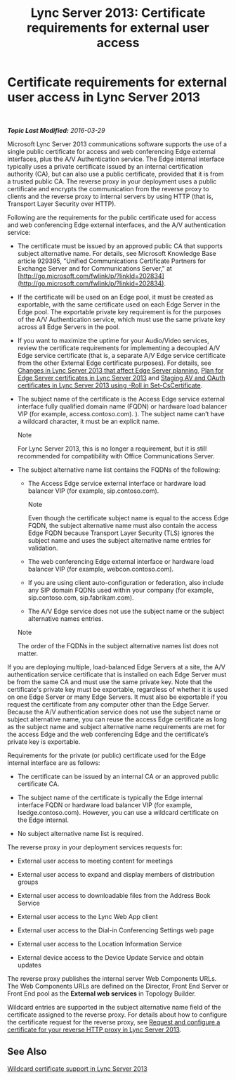 ﻿---
title: 'Lync Server 2013: Certificate requirements for external user access'
TOCTitle: Certificate requirements for external user access
ms:assetid: d45b6b10-556f-4b10-b1a7-fb0d0a64a498
ms:mtpsurl: https://technet.microsoft.com/en-us/library/Gg398920(v=OCS.15)
ms:contentKeyID: 48185503
ms.date: 03/29/2016
mtps_version: v=OCS.15
---

<div data-xmlns="http://www.w3.org/1999/xhtml">

<div class="topic" data-xmlns="http://www.w3.org/1999/xhtml" data-msxsl="urn:schemas-microsoft-com:xslt" data-cs="http://msdn.microsoft.com/en-us/">

<div data-asp="http://msdn2.microsoft.com/asp">

# Certificate requirements for external user access in Lync Server 2013

</div>

<div id="mainSection">

<div id="mainBody">

<span> </span>

_**Topic Last Modified:** 2016-03-29_

Microsoft Lync Server 2013 communications software supports the use of a single public certificate for access and web conferencing Edge external interfaces, plus the A/V Authentication service. The Edge internal interface typically uses a private certificate issued by an internal certification authority (CA), but can also use a public certificate, provided that it is from a trusted public CA. The reverse proxy in your deployment uses a public certificate and encrypts the communication from the reverse proxy to clients and the reverse proxy to internal servers by using HTTP (that is, Transport Layer Security over HTTP).

Following are the requirements for the public certificate used for access and web conferencing Edge external interfaces, and the A/V authentication service:

  - The certificate must be issued by an approved public CA that supports subject alternative name. For details, see Microsoft Knowledge Base article 929395, "Unified Communications Certificate Partners for Exchange Server and for Communications Server," at [http://go.microsoft.com/fwlink/p/?linkId=202834](http://go.microsoft.com/fwlink/p/?linkid=202834).

  - If the certificate will be used on an Edge pool, it must be created as exportable, with the same certificate used on each Edge Server in the Edge pool. The exportable private key requirement is for the purposes of the A/V Authentication service, which must use the same private key across all Edge Servers in the pool.

  - If you want to maximize the uptime for your Audio/Video services, review the certificate requirements for implementing a decoupled A/V Edge service certificate (that is, a separate A/V Edge service certificate from the other External Edge certificate purposes). For details, see [Changes in Lync Server 2013 that affect Edge Server planning](lync-server-2013-changes-in-lync-server-that-affect-edge-server-planning.md), [Plan for Edge Server certificates in Lync Server 2013](lync-server-2013-plan-for-edge-server-certificates.md) and [Staging AV and OAuth certificates in Lync Server 2013 using -Roll in Set-CsCertificate](lync-server-2013-staging-av-and-oauth-certificates-using-roll-in-https://docs.microsoft.com/powershell/module/skype/Set-CsCertificate).

  - The subject name of the certificate is the Access Edge service external interface fully qualified domain name (FQDN) or hardware load balancer VIP (for example, access.contoso.com). ). The subject name can’t have a wildcard character, it must be an explicit name.
    
    <div>
    

    > [!NOTE]  
    > For Lync Server 2013, this is no longer a requirement, but it is still recommended for compatibility with Office Communications Server.

    
    </div>

  - The subject alternative name list contains the FQDNs of the following:
    
      - The Access Edge service external interface or hardware load balancer VIP (for example, sip.contoso.com).
        
        <div>
        

        > [!NOTE]  
        > Even though the certificate subject name is equal to the access Edge FQDN, the subject alternative name must also contain the access Edge FQDN because Transport Layer Security (TLS) ignores the subject name and uses the subject alternative name entries for validation.

        
        </div>
    
      - The web conferencing Edge external interface or hardware load balancer VIP (for example, webcon.contoso.com).
    
      - If you are using client auto-configuration or federation, also include any SIP domain FQDNs used within your company (for example, sip.contoso.com, sip.fabrikam.com).
    
      - The A/V Edge service does not use the subject name or the subject alternative names entries.
    
    <div>
    

    > [!NOTE]  
    > The order of the FQDNs in the subject alternative names list does not matter.

    
    </div>

If you are deploying multiple, load-balanced Edge Servers at a site, the A/V authentication service certificate that is installed on each Edge Server must be from the same CA and must use the same private key. Note that the certificate's private key must be exportable, regardless of whether it is used on one Edge Server or many Edge Servers. It must also be exportable if you request the certificate from any computer other than the Edge Server. Because the A/V authentication service does not use the subject name or subject alternative name, you can reuse the access Edge certificate as long as the subject name and subject alternative name requirements are met for the access Edge and the web conferencing Edge and the certificate’s private key is exportable.

Requirements for the private (or public) certificate used for the Edge internal interface are as follows:

  - The certificate can be issued by an internal CA or an approved public certificate CA.

  - The subject name of the certificate is typically the Edge internal interface FQDN or hardware load balancer VIP (for example, lsedge.contoso.com). However, you can use a wildcard certificate on the Edge internal.

  - No subject alternative name list is required.

The reverse proxy in your deployment services requests for:

  - External user access to meeting content for meetings

  - External user access to expand and display members of distribution groups

  - External user access to downloadable files from the Address Book Service

  - External user access to the Lync Web App client

  - External user access to the Dial-in Conferencing Settings web page

  - External user access to the Location Information Service

  - External device access to the Device Update Service and obtain updates

The reverse proxy publishes the internal server Web Components URLs. The Web Components URLs are defined on the Director, Front End Server or Front End pool as the **External web services** in Topology Builder.

Wildcard entries are supported in the subject alternative name field of the certificate assigned to the reverse proxy. For details about how to configure the certificate request for the reverse proxy, see [Request and configure a certificate for your reverse HTTP proxy in Lync Server 2013](lync-server-2013-request-and-configure-a-certificate-for-your-reverse-http-proxy.md).

<div>

## See Also


[Wildcard certificate support in Lync Server 2013](lync-server-2013-wildcard-certificate-support.md)  
  

</div>

</div>

<span> </span>

</div>

</div>

</div>

